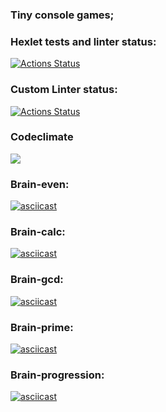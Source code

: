 ### Tiny console games;

### Hexlet tests and linter status:
[![Actions Status](https://github.com/sonchig271/frontend-project-lvl1/workflows/hexlet-check/badge.svg)](https://github.com/sonchig271/frontend-project-lvl1/actions)
### Custom Linter status:
[![Actions Status](https://github.com/sonchig271/frontend-project-lvl1/workflows/linter/badge.svg)](https://github.com/sonchig271/frontend-project-lvl1/actions)
### Codeclimate
<a href="https://codeclimate.com/github/codeclimate/codeclimate/maintainability"><img src="https://api.codeclimate.com/v1/badges/a99a88d28ad37a79dbf6/maintainability" /></a>
### Brain-even: 
[![asciicast](https://asciinema.org/a/tiMYmfE6BbckEpNvnrsGBsgOF.svg)](https://asciinema.org/a/tiMYmfE6BbckEpNvnrsGBsgOF)
### Brain-calc:
[![asciicast](https://asciinema.org/a/KplOpqWEteHMMSsLmxu4rvZdU.svg)](https://asciinema.org/a/KplOpqWEteHMMSsLmxu4rvZdU)
### Brain-gcd:
[![asciicast](https://asciinema.org/a/0hcBE6ngn1dVV7x6CkVTaA9c3.svg)](https://asciinema.org/a/0hcBE6ngn1dVV7x6CkVTaA9c3)
### Brain-prime:
[![asciicast](https://asciinema.org/a/vMLP6UCX2QLba2Nex2LCzScCE.svg)](https://asciinema.org/a/vMLP6UCX2QLba2Nex2LCzScCE)
### Brain-progression:
[![asciicast](https://asciinema.org/a/xQbGOAW8NLEZhWd7O1ZADNVgF.svg)](https://asciinema.org/a/xQbGOAW8NLEZhWd7O1ZADNVgF)

